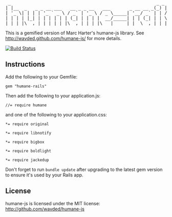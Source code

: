 <pre>
 _                                                      _ _     
| |__  _   _ _ __ ___   __ _ _ __   ___       _ __ __ _(_) |___ 
| '_ \| | | | '_ ` _ \ / _` | '_ \ / _ \_____| '__/ _` | | / __|
| | | | |_| | | | | | | (_| | | | |  __/_____| | | (_| | | \__ \
|_| |_|\__,_|_| |_| |_|\__,_|_| |_|\___|     |_|  \__,_|_|_|___/
</pre>

This is a gemified version of Marc Harter's humane-js library. See http://wavded.github.com/humane-js/ for more details.

[![Build Status](https://secure.travis-ci.org/harrigan/humane-rails.png)](http://travis-ci.org/harrigan/humane-rails)

## Instructions

Add the following to your Gemfile:

`gem "humane-rails"`

Then add the following to your application.js:

`//= require humane`

and one of the following to your application.css:

`*= require original`

`*= require libnotify`

`*= require bigbox`

`*= require boldlight`

`*= require jackedup`

Don't forget to run `bundle update` after upgrading to the latest gem version to ensure it's used by your Rails app.

## License

humane-js is licensed under the MIT license: http://github.com/wavded/humane-js

